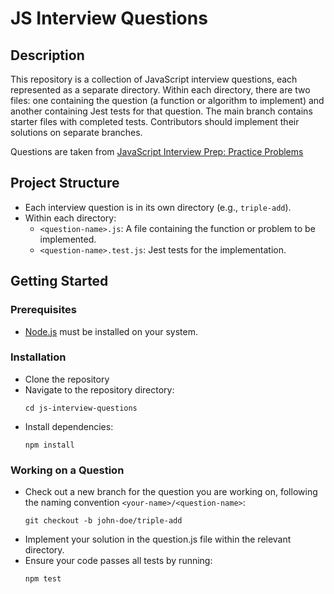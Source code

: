 # JS Interview Questions

## Description
This repository is a collection of JavaScript interview questions, each represented as a separate directory. Within each directory, there are two files: one containing the question (a function or algorithm to implement) and another containing Jest tests for that question. The main branch contains starter files with completed tests. Contributors should implement their solutions on separate branches.

Questions are taken from [JavaScript Interview Prep: Practice Problems](https://www.udemy.com/course/javascript-interview-prep/)

## Project Structure
- Each interview question is in its own directory (e.g., `triple-add`).
- Within each directory:
  - `<question-name>.js`: A file containing the function or problem to be implemented.
  - `<question-name>.test.js`: Jest tests for the implementation.

## Getting Started

### Prerequisites
- [Node.js](https://nodejs.org/) must be installed on your system.

### Installation
- Clone the repository
- Navigate to the repository directory:
  ```
  cd js-interview-questions
  ```
- Install dependencies:
  ```
  npm install
  ```

### Working on a Question
- Check out a new branch for the question you are working on, following the naming convention `<your-name>/<question-name>`:
  ```
  git checkout -b john-doe/triple-add
  ```
- Implement your solution in the question.js file within the relevant directory.
- Ensure your code passes all tests by running:
  ```
  npm test
  ```